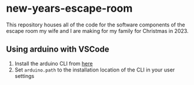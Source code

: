 # new-years-escape-room

This repository houses all of the code for the software components of the escape room my wife and I are making for my family for Christmas in 2023.

## Using arduino with VSCode

1. Install the arduino CLI from [here](https://github.com/arduino/arduino-cli/releases/)
1. Set `arduino.path` to the installation location of the CLI in your user settings
